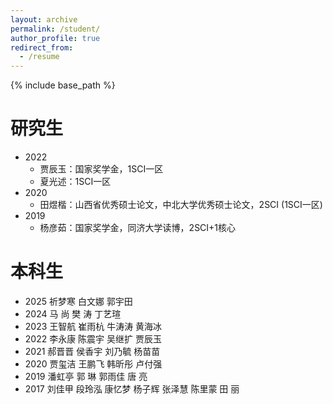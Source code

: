 ```yaml
---
layout: archive
permalink: /student/
author_profile: true
redirect_from:
  - /resume
---
```


{% include base_path %}

研究生
======
* 2022
	+ 贾辰玉：国家奖学金，1SCI一区
	+ 夏光述：1SCI一区
* 2020
	+ 田煜楷：山西省优秀硕士论文，中北大学优秀硕士论文，2SCI (1SCI一区)
* 2019
	+ 杨彦茹：国家奖学金，同济大学读博，2SCI+1核心

本科生
======
* 2025 祈梦寒   白文娜   郭宇田
* 2024 马 尚   樊 涛   丁艺瑄
* 2023 王智航   崔雨杭   牛涛涛   黄海冰
* 2022 李永康   陈震宇   吴继扩   贾辰玉
* 2021 郝晋晋   侯香宇   刘乃毓   杨苗苗
* 2020 贾玺洁   王鹏飞   韩昕彤   卢付强
* 2019 潘虹亭   郭 琳   郭雨佳   唐  亮
* 2017 刘佳甲   段玲泓   康忆梦   杨子辉   张泽慧   陈里蒙   田 丽
